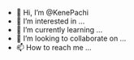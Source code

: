 - 👋 Hi, I’m @KenePachi
- 👀 I’m interested in ...
- 🌱 I’m currently learning ...
- 💞️ I’m looking to collaborate on ...
- 📫 How to reach me ...

<!---
KenePachi/KenePachi is a ✨ special ✨ repository because its `README.md` (this file) appears on your GitHub profile.
You can click the Preview link to take a look at your changes.
--->
